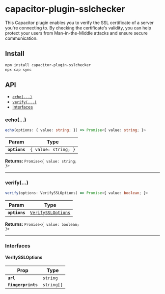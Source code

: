 # capacitor-plugin-sslchecker

This Capacitor plugin enables you to verify the SSL certificate of a server you're connecting to. By checking the certificate's validity, you can help protect your users from Man-in-the-Middle attacks and ensure secure communication.

## Install

```bash
npm install capacitor-plugin-sslchecker
npx cap sync
```

## API

<docgen-index>

* [`echo(...)`](#echo)
* [`verify(...)`](#verify)
* [Interfaces](#interfaces)

</docgen-index>

<docgen-api>
<!--Update the source file JSDoc comments and rerun docgen to update the docs below-->

### echo(...)

```typescript
echo(options: { value: string; }) => Promise<{ value: string; }>
```

| Param         | Type                            |
| ------------- | ------------------------------- |
| **`options`** | <code>{ value: string; }</code> |

**Returns:** <code>Promise&lt;{ value: string; }&gt;</code>

--------------------


### verify(...)

```typescript
verify(options: VerifySSLOptions) => Promise<{ value: boolean; }>
```

| Param         | Type                                                          |
| ------------- | ------------------------------------------------------------- |
| **`options`** | <code><a href="#verifyssloptions">VerifySSLOptions</a></code> |

**Returns:** <code>Promise&lt;{ value: boolean; }&gt;</code>

--------------------


### Interfaces


#### VerifySSLOptions

| Prop               | Type                  |
| ------------------ | --------------------- |
| **`url`**          | <code>string</code>   |
| **`fingerprints`** | <code>string[]</code> |

</docgen-api>
